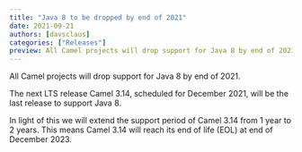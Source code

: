 ```yaml
---
title: "Java 8 to be dropped by end of 2021"
date: 2021-09-21
authors: [davsclaus]
categories: ["Releases"]
preview: All Camel projects will drop support for Java 8 by end of 2021
---
```


All Camel projects will drop support for Java 8 by end of 2021.

The next LTS release Camel 3.14, scheduled for December 2021, will be the last
release to support Java 8.

In light of this we will extend the support period of Camel 3.14 from 1 year to 2 years.
This means Camel 3.14 will reach its end of life (EOL) at end of December 2023.
